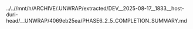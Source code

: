 ../..//mnt/h/ARCHIVE/.UNWRAP/extracted/DEV__2025-08-17__1833__host-duri-head/__UNWRAP/4069eb25ea/PHASE6_2_5_COMPLETION_SUMMARY.md